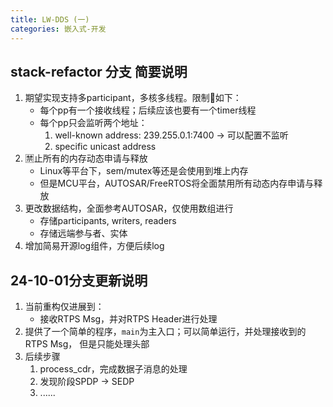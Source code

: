 ```yaml
---
title: LW-DDS (一)
categories: 嵌入式-开发
---
```

## stack-refactor 分支 简要说明
1. 期望实现支持多participant，多核多线程。限制🚫如下：
	- 每个pp有一个接收线程；后续应该也要有一个timer线程
	- 每个pp只会监听两个地址：
		1. well-known address: 239.255.0.1:7400 -> 可以配置不监听
		2. specific unicast address
2. 🈲止所有的内存动态申请与释放
	- Linux等平台下，sem/mutex等还是会使用到堆上内存
	- 但是MCU平台，AUTOSAR/FreeRTOS将全面禁用所有动态内存申请与释放
3. 更改数据结构，全面参考AUTOSAR，仅使用数组进行
	- 存储participants, writers, readers
	- 存储远端参与者、实体
4. 增加简易开源log组件，方便后续log

## 24-10-01分支更新说明
1. 当前重构仅进展到：
	- 接收RTPS Msg，并对RTPS Header进行处理
3. 提供了一个简单的程序，`main`为主入口；可以简单运行，并处理接收到的RTPS Msg， 但是只能处理头部
4. 后续步骤
	1. process_cdr，完成数据子消息的处理
	2. 发现阶段SPDP -> SEDP
	3. ......